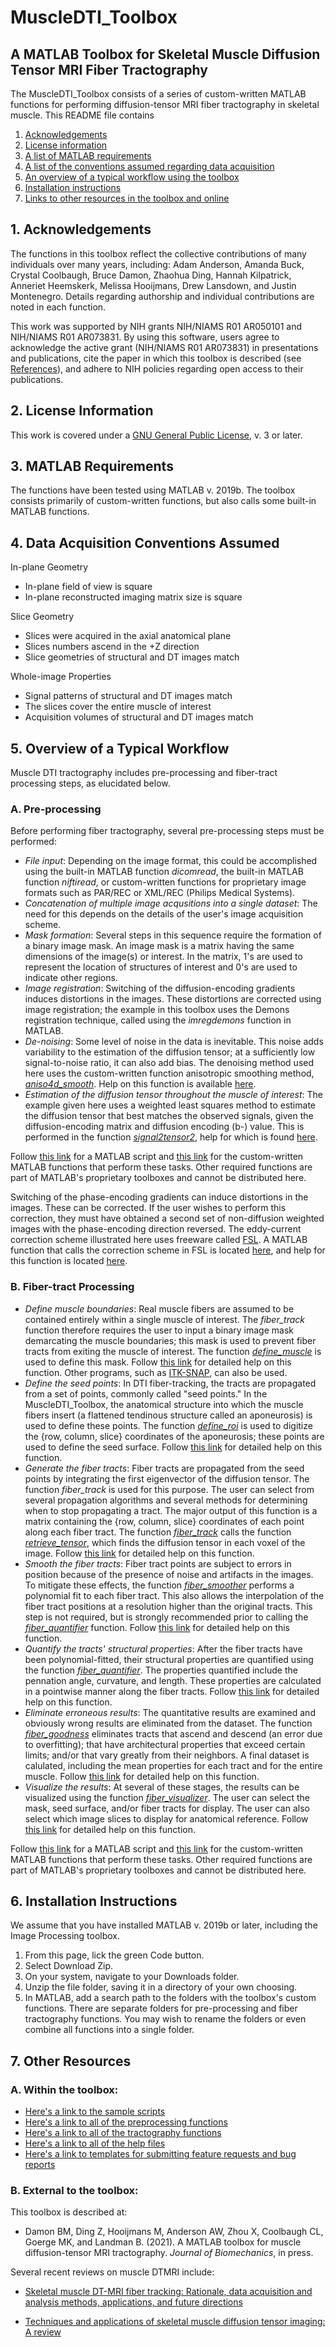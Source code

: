 # MuscleDTI_Toolbox
## A MATLAB Toolbox for Skeletal Muscle Diffusion Tensor MRI Fiber Tractography 

The MuscleDTI_Toolbox consists of a series of custom-written MATLAB functions for performing diffusion-tensor MRI fiber tractography in skeletal muscle. This README file contains
  1) [Acknowledgements](https://github.com/bdamon/MuscleDTI_Toolbox/blob/master/README.md#1-acknowledgements)
  2) [License information](https://github.com/bdamon/MuscleDTI_Toolbox/blob/master/README.md#2-license-information)
  3) [A list of MATLAB requirements](https://github.com/bdamon/MuscleDTI_Toolbox/blob/master/README.md#3-matlab-requirements)
  4) [A list of the conventions assumed regarding data acquisition](https://github.com/bdamon/MuscleDTI_Toolbox/blob/master/README.md#4-data-acquisition-conventions-assumed)
  5) [An overview of a typical workflow using the toolbox](https://github.com/bdamon/MuscleDTI_Toolbox/blob/master/README.md#5-overview-of-a-typical-workflow)
  6) [Installation instructions]((https://github.com/bdamon/MuscleDTI_Toolbox/blob/master/README.md#6-installation-instructions))
  7) [Links to other resources in the toolbox and online](https://github.com/bdamon/MuscleDTI_Toolbox/blob/master/README.md#7-other-resources)

## 1. Acknowledgements
The functions in this toolbox reflect the collective contributions of many individuals over many years, including: Adam Anderson, Amanda Buck, Crystal Coolbaugh, Bruce Damon, Zhaohua Ding, Hannah Kilpatrick, Anneriet Heemskerk, Melissa Hooijmans, Drew Lansdown, and Justin Montenegro. Details regarding authorship and individual contributions are noted in each function.

This work was supported by NIH grants NIH/NIAMS R01 AR050101 and NIH/NIAMS R01 AR073831. By using this software, users agree to acknowledge the active grant (NIH/NIAMS R01 AR073831) in presentations and publications, cite the paper in which this toolbox is described (see [References](https://github.com/bdamon/MuscleDTI_Toolbox/blob/master/README.md#6-other-resources)), and adhere to NIH policies regarding open access to their publications. 

## 2. License Information
This work is covered under a [GNU General Public License](https://github.com/bdamon/MuscleDTI_Toolbox/blob/master/LICENSE.md), v. 3 or later.

## 3. MATLAB Requirements
The functions have been tested using MATLAB v. 2019b.  The toolbox consists primarily of custom-written functions, but also calls some built-in MATLAB functions.

## 4. Data Acquisition Conventions Assumed 
In-plane Geometry
* In-plane field of view is square
* In-plane reconstructed imaging matrix size is square

Slice Geometry
* Slices were acquired in the axial anatomical plane
* Slices numbers ascend in the +Z direction 
* Slice geometries of structural and DT images match

Whole-image Properties
* Signal patterns of structural and DT images match
* The slices cover the entire muscle of interest
* Acquisition volumes of structural and DT images match

## 5. Overview of a Typical Workflow
Muscle DTI tractography includes pre-processing and fiber-tract processing steps, as elucidated below.

### A. Pre-processing
Before performing fiber tractography, several pre-processing steps must be performed:
* <i>File input</i>: Depending on the image format, this could be accomplished using the built-in MATLAB function <i>dicomread</i>, the built-in MATLAB function <i>niftiread</i>, or custom-written functions for proprietary image formats such as PAR/REC or XML/REC (Philips Medical Systems). 
* <i>Concatenation of multiple image acqusitions into a single dataset</i>: The need for this depends on the details of the user's image acquisition scheme. 
* <i>Mask formation</i>: Several steps in this sequence require the formation of a binary image mask. An image mask is a matrix having the same dimensions of the image(s) or interest. In the matrix, 1's are used to represent the location of structures of interest and 0's are used to indicate other regions.
* <i>Image registration</i>: Switching of the diffusion-encoding gradients induces distortions in the images. These distortions are corrected using image registration; the example in this toolbox uses the Demons registration technique, called using the <i>imregdemons</i> function in MATLAB.
* <i>De-noising</i>: Some level of noise in the data is inevitable. This noise adds variability to the estimation of the diffusion tensor; at a sufficiently low signal-to-noise ratio, it can also add bias. The denoising method used here uses the custom-written function anisotropic smoothing method, [<i>aniso4d_smooth</i>](https://github.com/bdamon/MuscleDTI_Toolbox/blob/master/Preprocessing-Functions/aniso4D_smoothing.m). Help on this function is available [here](https://github.com/bdamon/MuscleDTI_Toolbox/blob/master/Help/Help-for-signal2tensor2.md).
* <i>Estimation of the diffusion tensor throughout the muscle of interest</i>: The example given here uses a weighted least squares method to estimate the diffusion tensor that best matches the observed signals, given the diffusion-encoding matrix and diffusion encoding (b-) value. This is performed in the function [<i>signal2tensor2</i>](https://github.com/bdamon/MuscleDTI_Toolbox/blob/master/Preprocessing-Functions/signal2tensor2.m), help for which is found [here](https://github.com/bdamon/MuscleDTI_Toolbox/blob/master/Help/Help-for-signal2tensor2.md).

Follow [this link](https://github.com/bdamon/MuscleDTI_Toolbox/tree/master/Sample-Scripts) for a MATLAB script and [this link](https://github.com/bdamon/MuscleDTI_Toolbox/tree/master/Preprocessing-Functions) for the custom-written MATLAB functions that perform these tasks. Other required functions are part of MATLAB's proprietary toolboxes and cannot be distributed here. 

Switching of the phase-encoding gradients can induce distortions in the images. These can be corrected.  If the user wishes to perform this correction, they must have obtained a second set of non-diffusion weighted images with the phase-encoding direction reversed. The eddy-current correction scheme illustrated here uses freeware called [FSL](https://fsl.fmrib.ox.ac.uk/fsl/fslwiki). A MATLAB function that calls the correction scheme in FSL is located [here](https://github.com/bdamon/MuscleDTI_Toolbox/blob/master/Preprocessing-Functions/eddy_correct.m), and help for this function is located [here](https://github.com/bdamon/MuscleDTI_Toolbox/blob/master/Help/Help-for-eddy_correct.md).

### B. Fiber-tract Processing
* <i>Define muscle boundaries</i>: Real muscle fibers are assumed to be contained entirely within a single muscle of interest. The <i>fiber_track</i> function therefore requires the user to input a binary image mask demarcating the muscle boundaries; this mask is used to prevent fiber tracts from exiting the muscle of interest. The function [<i>define_muscle</i>](https://github.com/bdamon/MuscleDTI_Toolbox/blob/master/Tractography-Functions/define_muscle.m) is used to define this mask. Follow [this link](https://github.com/bdamon/MuscleDTI_Toolbox/blob/master/Help/Help-for-define_muscle.md) for detailed help on this function. Other programs, such as [ITK-SNAP](http://www.itksnap.org/pmwiki/pmwiki.php), can also be used.
* <i>Define the seed points</i>: In DTI fiber-tracking, the tracts are propagated from a set of points, commonly called "seed points." In the MuscleDTI_Toolbox, the anatomical structure into which the muscle fibers insert (a flattened tendinous structure called an aponeurosis) is used to define these points. The function [<i>define_roi</i>](https://github.com/bdamon/MuscleDTI_Toolbox/blob/master/Tractography-Functions/define_roi.m) is used to digitize the {row, column, slice} coordinates of the aponeurosis; these points are used to define the seed surface. Follow [this link](https://github.com/bdamon/MuscleDTI_Toolbox/blob/master/Help/Help-for-define_roi.md) for detailed help on this function.
* <i>Generate the fiber tracts</i>: Fiber tracts are propagated from the seed points by integrating the first eigenvector of the diffusion tensor. The function <i>fiber_track</i> is used for this purpose. The user can select from several propagation algorithms and several methods for determining when to stop propagating a tract. The major output of this function is a matrix containing the {row, column, slice} coordinates of each point along each fiber tract.  The function [<i>fiber_track</i>](https://github.com/bdamon/MuscleDTI_Toolbox/blob/master/Tractography-Functions/fiber_track.m) calls the function [<i>retrieve_tensor</i>](https://github.com/bdamon/MuscleDTI_Toolbox/blob/master/Tractography-Functions/retrieve_tensor.m), which finds the diffusion tensor in each voxel of the image. Follow [this link](https://github.com/bdamon/MuscleDTI_Toolbox/blob/master/Help/Help-for-fiber_track.md) for detailed help on this function.
* <i>Smooth the fiber tracts</i>: Fiber tract points are subject to errors in position because of the presence of noise and artifacts in the images. To mitigate these effects, the function [<i>fiber_smoother</i>](https://github.com/bdamon/MuscleDTI_Toolbox/blob/master/Tractography-Functions/fiber_smoother.m) performs a polynomial fit to each fiber tract. This also allows the interpolation of the fiber tract positions at a resolution higher than the original tracts.  This step is not required, but is strongly recommended prior to calling the [<i>fiber_quantifier</i>](https://github.com/bdamon/MuscleDTI_Toolbox/blob/master/Tractography-Functions/fiber_quantifier.m) function. Follow [this link](https://github.com/bdamon/MuscleDTI_Toolbox/blob/master/Help/Help-for-fiber_smoother.md) for detailed help on this function.
* <i>Quantify the tracts' structural properties</i>: After the fiber tracts have been polynomial-fitted, their structural properties are quantified using the function [<i>fiber_quantifier</i>](https://github.com/bdamon/MuscleDTI_Toolbox/blob/master/Tractography-Functions/fiber_quantifier.m).  The properties quantified include the pennation angle, curvature, and length. These properties are calculated in a pointwise manner along the fiber tracts. Follow [this link](https://github.com/bdamon/MuscleDTI_Toolbox/blob/master/Help/Help-for-fiber_quantifier.md) for detailed help on this function.
* <i>Eliminate erroneous results</i>: The quantitative results are examined and obviously wrong results are eliminated from the dataset. The function [<i>fiber_goodness</i>](https://github.com/bdamon/MuscleDTI_Toolbox/blob/master/Tractography-Functions/fiber_goodness.m) eliminates tracts that ascend and descend (an error due to overfitting); that have architectural properties that exceed certain limits; and/or that vary greatly from their neighbors. A final dataset is calulated, including the mean properties for each tract and for the entire muscle. Follow [this link](https://github.com/bdamon/MuscleDTI_Toolbox/blob/master/Help/Help-for-fiber_goodness.md) for detailed help on this function.
* <i>Visualize the results</i>: At several of these stages, the results can be visualized using the function [<i>fiber_visualizer</i>](https://github.com/bdamon/MuscleDTI_Toolbox/blob/master/Tractography-Functions/fiber_visualizer.m). The user can select the mask, seed surface, and/or fiber tracts for display.  The user can also select which image slices to display for anatomical reference. Follow [this link](https://github.com/bdamon/MuscleDTI_Toolbox/blob/master/Help/Help-for-fiber_visualizer.md) for detailed help on this function.

Follow [this link](https://github.com/bdamon/MuscleDTI_Toolbox/blob/master/Sample-Scripts/process_tracts.m) for a MATLAB script and [this link](https://github.com/bdamon/MuscleDTI_Toolbox/tree/master/Tractography-Functions) for the custom-written MATLAB functions that perform these tasks. Other required functions are part of MATLAB's proprietary toolboxes and cannot be distributed here.

## 6. Installation Instructions
We assume that you have installed MATLAB v. 2019b or later, including the Image Processing toolbox.

1. From this page, lick the green Code button.
2. Select Download Zip.
3. On your system, navigate to your Downloads folder.  
4. Unzip the file folder, saving it in a directory of your own choosing.
5. In MATLAB, add a search path to the folders with the toolbox's custom functions. There are separate folders for pre-processing and fiber tractography functions. You may wish to rename the folders or even combine all functions into a single folder.

## 7. Other Resources
### A. Within the toolbox:
* [Here's a link to the sample scripts](https://github.com/bdamon/MuscleDTI_Toolbox/tree/master/Sample-Scripts)
* [Here's a link to all of the preprocessing functions](https://github.com/bdamon/MuscleDTI_Toolbox/tree/master/Preprocessing-Functions)
* [Here's a link to all of the tractography functions](https://github.com/bdamon/MuscleDTI_Toolbox/tree/master/Tractography-Functions)
* [Here's a link to all of the help files](https://github.com/bdamon/MuscleDTI_Toolbox/tree/master/Help)
* [Here's a link to templates for submitting feature requests and bug reports](https://github.com/bdamon/MuscleDTI_Toolbox/tree/master/Issues)

### B. External to the toolbox:
This toolbox is described at:
* Damon BM, Ding Z, Hooijmans M, Anderson AW, Zhou X, Coolbaugh CL, Goerge MK, and Landman B. (2021). A MATLAB toolbox for muscle diffusion-tensor MRI tractography. <i>Journal of Biomechanics</i>, in press.

Several recent reviews on muscle DTMRI include:
* [Skeletal muscle DT-MRI fiber tracking: Rationale, data acquisition and analysis methods, applications, and future directions](https://www.ncbi.nlm.nih.gov/pmc/articles/PMC5136336/)

* [Techniques and applications of skeletal muscle diffusion tensor imaging: A review](https://www.ncbi.nlm.nih.gov/pubmed/26221741)
